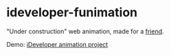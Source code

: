 # ideveloper-funimation
"Under construction" web animation, made for a [friend](http://ideveloper.ro).

Demo: [iDeveloper animation project](http://awesomestsite.com/awesomest-projects/ideveloper/)
